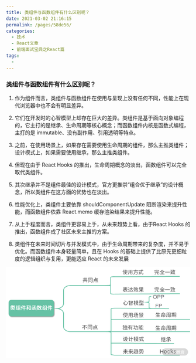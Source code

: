```yaml
---
title: 类组件与函数组件有什么区别呢？
date: 2021-03-02 21:16:15
permalink: /pages/58de56/
categories:
  - 技术
  - React文章
  - 前端面试宝典之React篇
tags:
  - 
---
```

<!--
 * @Description: new file
 * @Autor: zhan
 * @Date: 2021-03-02 21:16:15
 * @LastEditors: zhan
 * @LastEditTime: 2021-03-02 21:41:08
-->
### 类组件与函数组件有什么区别呢？

1. 作为组件而言，类组件与函数组件在使用与呈现上没有任何不同，性能上在现代浏览器中也不会有明显差异。

2. 它们在开发时的心智模型上却存在巨大的差异。类组件是基于面向对象编程的，它主打的是继承、生命周期等核心概念；而函数组件内核是函数式编程，主打的是 immutable、没有副作用、引用透明等特点。

3. 之前，在使用场景上，如果存在需要使用生命周期的组件，那么主推类组件；设计模式上，如果需要使用继承，那么主推类组件。

4. 但现在由于 React Hooks 的推出，生命周期概念的淡出，函数组件可以完全取代类组件。

5. 其次继承并不是组件最佳的设计模式，官方更推崇“组合优于继承”的设计概念，所以类组件在这方面的优势也在淡出。

6. 性能优化上，类组件主要依靠 shouldComponentUpdate 阻断渲染来提升性能，而函数组件依靠 React.memo 缓存渲染结果来提升性能。

7. 从上手程度而言，类组件更容易上手，从未来趋势上看，由于React Hooks 的推出，函数组件成了社区未来主推的方案。

8. 类组件在未来时间切片与并发模式中，由于生命周期带来的复杂度，并不易于优化。而函数组件本身轻量简单，且在 Hooks 的基础上提供了比原先更细粒度的逻辑组织与复用，更能适应 React 的未来发展

![](https://raw.githubusercontent.com/21haoxingxiu/picture/master/blog/20210302211821.png)